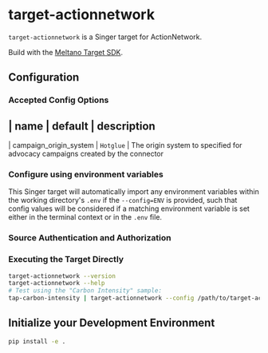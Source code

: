 # target-actionnetwork

`target-actionnetwork` is a Singer target for ActionNetwork.

Build with the [Meltano Target SDK](https://sdk.meltano.com).

<!--

Developer TODO: Update the below as needed to correctly describe the install procedure. For instance, if you do not have a PyPi repo, or if you want users to directly install from your git repo, you can modify this step as appropriate.

## Installation

Install from PyPi:

```bash
pipx install target-actionnetwork
```

Install from GitHub:

```bash
pipx install git+https://github.com/ORG_NAME/target-actionnetwork.git@main
```

-->

## Configuration

### Accepted Config Options

| name | default | description
------------------------------
| campaign_origin_system | `Hotglue` | The origin system to specified for advocacy campaigns created by the connector

### Configure using environment variables

This Singer target will automatically import any environment variables within the working directory's
`.env` if the `--config=ENV` is provided, such that config values will be considered if a matching
environment variable is set either in the terminal context or in the `.env` file.

### Source Authentication and Authorization



### Executing the Target Directly

```bash
target-actionnetwork --version
target-actionnetwork --help
# Test using the "Carbon Intensity" sample:
tap-carbon-intensity | target-actionnetwork --config /path/to/target-actionnetwork-config.json
```


## Initialize your Development Environment

```bash
pip install -e .
```

